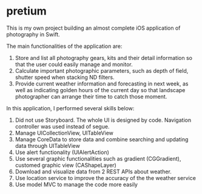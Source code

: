 # pretium

This is my own project building an almost complete iOS application of photography in Swift.

The main functionalities of the application are:
1. Store and list all photography gears, kits and their detail information so that the user could easily manage and monitor.
2. Calculate important photographic parameters, such as depth of field, shutter speed when stacking ND filters.
3. Provide current weather information and forecasting in next week, as well as indicating golden hours of the current day so that landscape photographer can arrange their time to catch those moment.

In this application, I performed several skills below:
1. Did not use Storyboard. The whole UI is designed by code. Navigation controller was used instead of segue.
2. Manage UICollectionView, UITableView
3. Manage CoreData to store data and combine searching and updating data through UITableView
4. Use alert functionality (UIAlertAction)
5. Use several graphic functionalities such as gradient (CGGradient), customed graphic view (CAShapeLayer)
6. Download and visualize data from 2 REST APIs about weather.
7. Use location service to improve the accuracy of the the weather service
8. Use model MVC to manage the code more easily
